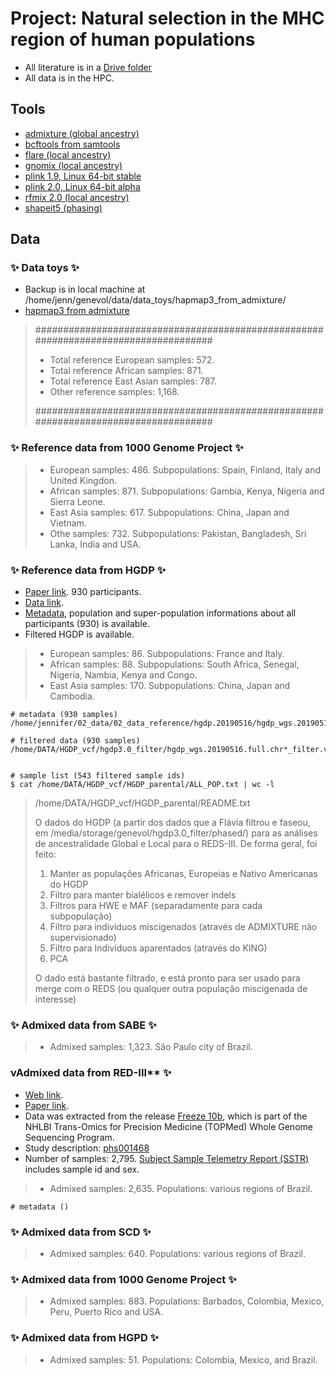 
 # Project: Natural selection in the MHC region of human populations

 - All literature is in a [Drive folder](https://drive.google.com/drive/folders/1-vxYakHmMx_JnguiSXql8hGfvvYGoM34?usp=drive_link)
 - All data is in the HPC.



## Tools

- [admixture (global ancestry)](https://dalexander.github.io/admixture/download.html)
- [bcftools from samtools](https://samtools.github.io/bcftools/howtos/install.html)
- [flare (local ancestry)](https://github.com/browning-lab/flare)
- [gnomix (local ancestry)](https://github.com/AI-sandbox/gnomix)
- [plink 1.9, Linux 64-bit stable](https://www.cog-genomics.org/plink/1.9/)
- [plink 2.0, Linux 64-bit alpha](https://www.cog-genomics.org/plink/2.0/)
- [rfmix 2.0 (local ancestry)](https://github.com/slowkoni/rfmix)
- [shapeit5 (phasing)](https://odelaneau.github.io/shapeit5/)



## Data

### :sparkles: **Data toys** :sparkles:
 - Backup is in local machine at /home/jenn/genevol/data/data_toys/hapmap3_from_admixture/
 - [hapmap3 from admixture](https://dalexander.github.io/admixture/download.html)

> ####################################################################################
> - Total reference European samples: 572.
> - Total reference African samples: 871.
> - Total reference East Asian samples: 787.
> - Other reference samples: 1,168.
>
> ####################################################################################

### :sparkles: **Reference data from 1000 Genome Project** :sparkles:

> - European samples: 486. Subpopulations: Spain, Finland, Italy and United Kingdon.
> - African samples: 871. Subpopulations: Gambia, Kenya, Nigeria and Sierra Leone.
> - East Asia samples: 617. Subpopulations: China, Japan and Vietnam.
> - Othe samples: 732. Subpopulations: Pakistan, Bangladesh, Sri Lanka, India and USA.


### :sparkles: **Reference data from HGDP** :sparkles:

 - [Paper link](https://pmc.ncbi.nlm.nih.gov/articles/PMC7115999/). 930 participants.
 - [Data link](https://ngs.sanger.ac.uk/production/hgdp/hgdp_wgs.20190516/).
 - [Metadata](https://ngs.sanger.ac.uk/production/hgdp/hgdp_wgs.20190516/metadata/), population and super-population informations about all participants (930) is available.
 - Filtered HGDP is available.

> - European samples: 86. Subpopulations: France and Italy.
> - African samples: 88. Subpopulations: South Africa, Senegal, Nigeria, Nambia, Kenya and Congo.
> - East Asia samples: 170. Subpopulations: China, Japan and Cambodia.

```
# metadata (930 samples)
/home/jennifer/02_data/02_data_reference/hgdp.20190516/hgdp_wgs.20190516.metadata.txt

# filtered data (930 samples)
/home/DATA/HGDP_vcf/hgdp3.0_filter/hgdp_wgs.20190516.full.chr*_filter.vcf.gz


# sample list (543 filtered sample ids)
$ cat /home/DATA/HGDP_vcf/HGDP_parental/ALL_POP.txt | wc -l
```
 > /home/DATA/HGDP_vcf/HGDP_parental/README.txt
 >
 > O dados do HGDP (a partir dos dados que a Flávia filtrou e faseou, em /media/storage/genevol/hgdp3.0_filter/phased/) para as análises de ancestralidade Global e Local para o REDS-III. De forma geral, foi feito:
 > 1. Manter as populações Africanas, Europeias e Nativo Americanas do HGDP
 > 2. Filtro para manter bialélicos e remover indels
 > 3. Filtros para HWE e MAF (separadamente para cada subpopulação)
 > 4. Filtro para indivíduos miscigenados (através de ADMIXTURE não supervisionado)
 > 5. Filtro para Indivíduos aparentados (através do KING)
 > 6. PCA
 >
 > O dado está bastante filtrado, e está pronto para ser usado para merge com o REDS (ou qualquer outra população miscigenada de interesse)


### :sparkles: **Admixed data from SABE** :sparkles:

> - Admixed samples: 1,323. São Paulo city of Brazil.


### vAdmixed data from RED-III** :sparkles:

 - [Web link](https://redsivp.com/reds-iii/).
 - [Paper link](https://pmc.ncbi.nlm.nih.gov/articles/PMC4383641/).
 - Data was extracted from the release [Freeze 10b](https://www.ncbi.nlm.nih.gov/projects/gap/cgi-bin/document.cgi?study_id=phs001569.v1.p1&phd=8693), which is part of the NHLBI Trans-Omics for Precision Medicine (TOPMed) Whole Genome Sequencing Program.
 - Study description: [phs001468](https://www.ncbi.nlm.nih.gov/projects/gap/cgi-bin/study.cgi?study_id=phs001468.v3.p1)
 - Number of samples: 2,795. [Subject Sample Telemetry Report (SSTR)](https://www.ncbi.nlm.nih.gov/gap/sstr/report/phs001468.v3.p1) includes sample id and sex.

> - Admixed samples: 2,635. Populations: various regions of Brazil.

```
# metadata ()
```


### :sparkles: **Admixed data from SCD** :sparkles:

> - Admixed samples: 640. Populations: various regions of Brazil.


### :sparkles: **Admixed data from 1000 Genome Project** :sparkles:

> - Admixed samples: 883. Populations: Barbados, Colombia, Mexico, Peru, Puerto Rico and USA.


### :sparkles: **Admixed data from HGPD** :sparkles:

> - Admixed samples: 51. Populations: Colombia, Mexico, and Brazil.